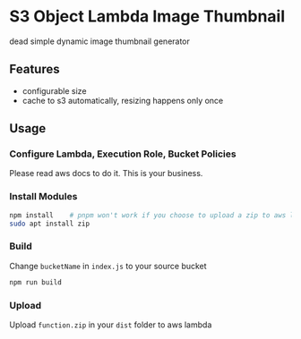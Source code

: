# S3 Object Lambda Image Thumbnail

dead simple dynamic image thumbnail generator

## Features

- configurable size
- cache to s3 automatically, resizing happens only once

## Usage

### Configure Lambda, Execution Role, Bucket Policies

Please read aws docs to do it. This is your business.

### Install Modules

```bash
npm install    # pnpm won't work if you choose to upload a zip to aws lambda
sudo apt install zip
```

### Build

Change `bucketName` in `index.js` to your source bucket

```bash
npm run build
```

### Upload

Upload `function.zip` in your `dist` folder to aws lambda